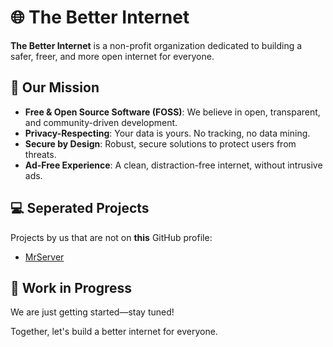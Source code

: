 # 🌐 The Better Internet

**The Better Internet** is a non-profit organization dedicated to building a safer, freer, and more open internet for everyone.  

## 🌱 Our Mission  
- **Free & Open Source Software (FOSS)**: We believe in open, transparent, and community-driven development.  
- **Privacy-Respecting**: Your data is yours. No tracking, no data mining.  
- **Secure by Design**: Robust, secure solutions to protect users from threats.  
- **Ad-Free Experience**: A clean, distraction-free internet, without intrusive ads.

## 💻 Seperated Projects
Projects by us that are not on **this** GitHub profile:
- [MrServer](https://github.com/mrserver-org)

## 🚧 Work in Progress  
We are just getting started—stay tuned!  

Together, let's build a better internet for everyone.  
